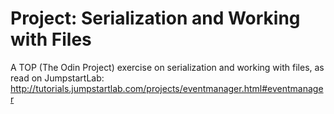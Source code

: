 # Project: Serialization and Working with Files

A TOP (The Odin Project) exercise on serialization and working with files, as read on JumpstartLab: http://tutorials.jumpstartlab.com/projects/eventmanager.html#eventmanager
